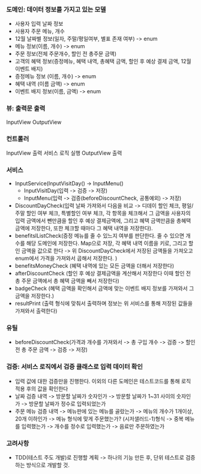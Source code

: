 ### 도메인: 데이터 정보를 가지고 있는 모델
- 사용자 입력 날짜 정보
- 사용자 주문 메뉴, 개수
- 12월 날짜별 정보(일자, 주말/평일여부, 별표 존재 여부) -> enum
- 메뉴 정보(이름, 개수) -> enum
- 주문 정보(전체 주문개수, 할인 전 총주문 금액)
- 고객의 혜택 정보(증정메뉴, 혜택 내역, 총혜택 금액, 할인 후 예상 결제 금액, 12월 이벤트 배지)
- 증정메뉴 정보 (이름, 개수) -> enum
- 혜택 내역 (이름 금액) -> enum
- 이벤트 배지 정보(이름, 금액) -> enum


### 뷰: 출력문 출력
InputView
OutputView

### 컨트롤러
InputView 출력
서비스 로직 실행
OutputView 출력

### 서비스
- InputService(InputVisitDay() -> InputMenu()
  - InputVisitDay(입력 -> 검증 -> 저장)
  - InputMenu(입력 -> 검증(beforeDiscountCheck, 공통예외) -> 저장)
- DiscountDayCheck(입력 날짜 가져와서 다음을 비교 -> 디데이 할인 체크, 평일/주말 할인 여부 체크, 특별할인 여부 체크, 각 항목을 체크해서 그 금액을
  사용자의 입력 금액에서 뺀만큼을 할인 후 예상 결제금액에, 그리고 혜택 금액만큼을 총혜택 금액에 저장한다, 또한 체크할 때마다 그 혜택 내역을 저장한다).
- benefitslListCheck(증정 메뉴를 줄 수 있느지 여부를 판단한다. 줄 수 있으면 개수를 해당 도메인에 저장한다. Map으로 저장, 각 혜택 내역 이름을 키로, 그리고 할인 금액을 값으로 한다
  -> 위 DiscountDayCheck에서 저장된 금액들을 가져오고 enum에서 가격을 가져와서 곱해서 저장한다. )
- benefitsMoneyCheck (혜택 내역에 있는 모든 금액을 더해서 저장한다)
- afterDiscountCheck (할인 후 예상 결제금액을 계산해서 저장한다 이때 할인 전 총 주문 금액에서 총 혜택 금액을 빼서 저장한다)
- badgeCheck (혜택 금액을 확인해서 금액에 맞는 이벤트 배지 정보를 가져와서 그 금액을 저장한다.)
- resultPrint (출력 형식에 맞춰서 출력하며 정보는 위 서비스를 통해 저장된 값들을 가져와서 출력한다)

### 유틸
- beforeDiscountCheck(가격과 개수를 가져와서 -> 총 구입 개수 -> 검증 -> 할인 전 총 주문 금액 -> 검증 -> 저장)


### 검증: 서비스 로직에서 검증 클래스로 입력 데이터 확인
- 입력 값에 대한 검증만을 진행한다. 이외의 다른 도메인은 테스트코드를 통해 로직 적용 후의 값을 확인한다
- 날짜 검증 내역
  -> 방문할 날짜가 숫자인가
  -> 방문할 날짜가 1~31 사이의 숫자인가
  -> 방문할 날짜가 정수로 입력되었는가
- 주문 메뉴 검증 내역
  -> 메뉴판에 있는 메뉴를 골랐는가
  -> 메뉴의 개수가 1개이상, 20개 이하인가
  -> 메뉴 형식에 맞게 주문했는가? (시저샐러드-1)형식
  -> 중복 메뉴를 입력했는가
  -> 개수를 정수로 입력했는가
  -> 음료만 주문하였는가


### 고려사항
- TDD(테스트 주도 개발)로 진행할 계획 -> 하나의 기능 만든 후, 단위 테스트로 검증하는 방식으로 개발할 것.
